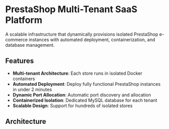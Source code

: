 # PrestaShop Multi-Tenant SaaS Platform

A scalable infrastructure that dynamically provisions isolated PrestaShop e-commerce instances with automated deployment, containerization, and database management.

## Features

- **Multi-tenant Architecture**: Each store runs in isolated Docker containers
- **Automated Deployment**: Deploy fully functional PrestaShop instances in under 2 minutes
- **Dynamic Port Allocation**: Automatic port discovery and allocation
- **Containerized Isolation**: Dedicated MySQL database for each tenant
- **Scalable Design**: Support for hundreds of isolated stores

## Architecture
